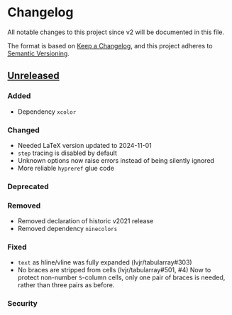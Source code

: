 # Changelog

All notable changes to this project since v2 will be documented in this file.

The format is based on [Keep a Changelog](https://keepachangelog.com/en/1.1.0/),
and this project adheres to [Semantic Versioning](https://semver.org/spec/v2.0.0.html).

## [Unreleased]

### Added

- Dependency `xcolor`

### Changed

- Needed LaTeX version updated to 2024-11-01
- `step` tracing is disabled by default
- Unknown options now raise errors instead of being silently ignored
- More reliable `hypreref` glue code

### Deprecated

### Removed

- Removed declaration of historic v2021 release
- Removed dependency `ninecolors`

### Fixed

- `text` as hline/vline was fully expanded (lvjr/tabularray#303)
- No braces are stripped from cells (lvjr/tabularray#501, #4)
  Now to protect non-number `S`-column cells, only one pair of braces
  is needed, rather than three pairs as before.

### Security

[unreleased]: https://github.com/muzimuzhi/tabularray/compare/2024A...HEAD
